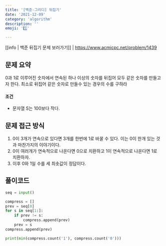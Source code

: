 ```yaml
---
title: '[백준-그리디] 뒤집기'
date: '2021-12-09'
category: 'algorithm'
description: ''
emoji: '1️⃣'

---
```


[[info | 백준 뒤집기 문제 보러가기]]
| https://www.acmicpc.net/problem/1439

## 문제 요약

0과 1로 이루어진 숫자에서 연속된 하나 이상의 숫자를 뒤집어 모두 같은 숫자를 만들고자 한다. 최소로 뒤집어 같은 숫자로 만들수 있는 경우의 수를 구하라

#### 조건

- 문자열 S는 100보다 작다.

## 문제 접근 방식

1. 0이 3개가 연속으로 있다면 3개를 한번에 1로 바꿀 수 있다. 이는 0이 한개 있는 것과 마찬가지의 이야기이다.
1. 0이 여러개가 연속적으로 나온다면 0으로 치환하고 1이 연속적으로 나온다면 1로 치환하자.
1. 이후 0와 1일 수를 세 최솟값이 정답이다.

## 풀이코드

```python
seq = input()

compress = []
prev = seq[0]
for s in seq[1:]:
	if prev != s:
		compress.append(prev)
	prev = s
compress.append(prev)

print(min(compress.count('1'), compress.count('0')))
```





